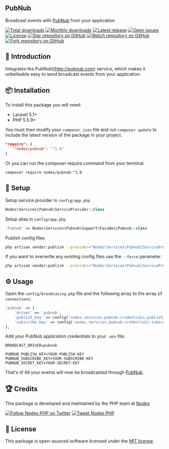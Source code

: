 ## PubNub

Broadcast events with [PubNub](http://pubnub.com) from your application

[![Total downloads](https://img.shields.io/packagist/dt/nodes/pubnub.svg)](https://packagist.org/packages/nodes/pubnub)
[![Monthly downloads](https://img.shields.io/packagist/dm/nodes/pubnub.svg)](https://packagist.org/packages/nodes/pubnub)
[![Latest release](https://img.shields.io/packagist/v/nodes/pubnub.svg)](https://packagist.org/packages/nodes/pubnub)
[![Open issues](https://img.shields.io/github/issues/nodes-php/pubnub.svg)](https://github.com/nodes-php/pubnub/issues)
[![License](https://img.shields.io/packagist/l/nodes/pubnub.svg)](https://packagist.org/packages/nodes/pubnub)
[![Star repository on GitHub](https://img.shields.io/github/stars/nodes-php/pubnub.svg?style=social&label=Star)](https://github.com/nodes-php/pubnub/stargazers)
[![Watch repository on GitHub](https://img.shields.io/github/watchers/nodes-php/pubnub.svg?style=social&label=Watch)](https://github.com/nodes-php/pubnub/watchers)
[![Fork repository on GitHub](https://img.shields.io/github/forks/nodes-php/pubnub.svg?style=social&label=Fork)](https://github.com/nodes-php/pubnub/network)

## 📝 Introduction

Integrates the PubNub](http://pubnub.com) service, which makes it unbelieable easy to send broadcast events from your application.

## 📦 Installation

To install this package you will need:

* Laravel 5.1+
* PHP 5.5.9+

You must then modify your `composer.json` file and run `composer update` to include the latest version of the package in your project.

```json
"require": {
    "nodes/pubnub": "^1.0"
}
```

Or you can run the composer require command from your terminal.

```bash
composer require nodes/pubnub:^1.0
```

## 🔧 Setup

Setup service provider in `config/app.php`

```php
Nodes\Services\Pubnub\ServiceProvider::class
```

Setup alias in `config/app.php`

```php
'Pubnub' => Nodes\Services\Pubnub\Support\Facades\Pubnub::class
```

Publish config files

```bash
php artisan vendor:publish --provider="Nodes\Services\Pubnub\ServiceProvider"
```

If you want to overwrite any existing config files use the `--force` parameter

```bash
php artisan vendor:publish --provider="Nodes\Services\Pubnub\ServiceProvider" --force
```
## ⚙ Usage

Open the `config/broadcasing.php` file and the following array to the array of `connections`:

```php
'pubnub' => [
    'driver' => 'pubnub',
    'publish_key' => config('nodes.services.pubnub.credentials.publish_key'),
    'subscribe_key' => config('nodes.services.pubnub.credentials.subscribe_key')
],
```

Add your PubNub application credentials to your `.env` file:

```
BROADCAST_DRIVER=pubnub

PUBNUB_PUBLISH_KEY=YOUR-PUBLISH-KEY
PUBNUB_SUBSCRIBE_KEY=YOUR-SUBSCRIBE-KEY
PUBNUB_SECRET_KEY=YOUR-SECRET-KEY
```

That's it! All your events will now be broadcasted through [PubNub](http://pubnub.com).

## 🏆 Credits

This package is developed and maintained by the PHP team at [Nodes](http://nodesagency.com)

[![Follow Nodes PHP on Twitter](https://img.shields.io/twitter/follow/nodesphp.svg?style=social)](https://twitter.com/nodesphp) [![Tweet Nodes PHP](https://img.shields.io/twitter/url/http/nodesphp.svg?style=social)](https://twitter.com/nodesphp)

## 📄 License

This package is open-sourced software licensed under the [MIT license](http://opensource.org/licenses/MIT)
